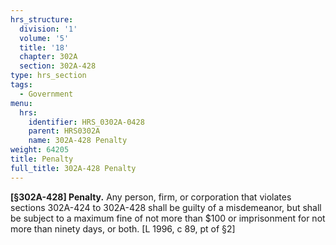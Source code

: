 ```yaml
---
hrs_structure:
  division: '1'
  volume: '5'
  title: '18'
  chapter: 302A
  section: 302A-428
type: hrs_section
tags:
  - Government
menu:
  hrs:
    identifier: HRS_0302A-0428
    parent: HRS0302A
    name: 302A-428 Penalty
weight: 64205
title: Penalty
full_title: 302A-428 Penalty
---
```

**[§302A-428] Penalty.** Any person, firm, or corporation that violates sections 302A-424 to 302A-428 shall be guilty of a misdemeanor, but shall be subject to a maximum fine of not more than $100 or imprisonment for not more than ninety days, or both. [L 1996, c 89, pt of §2]
